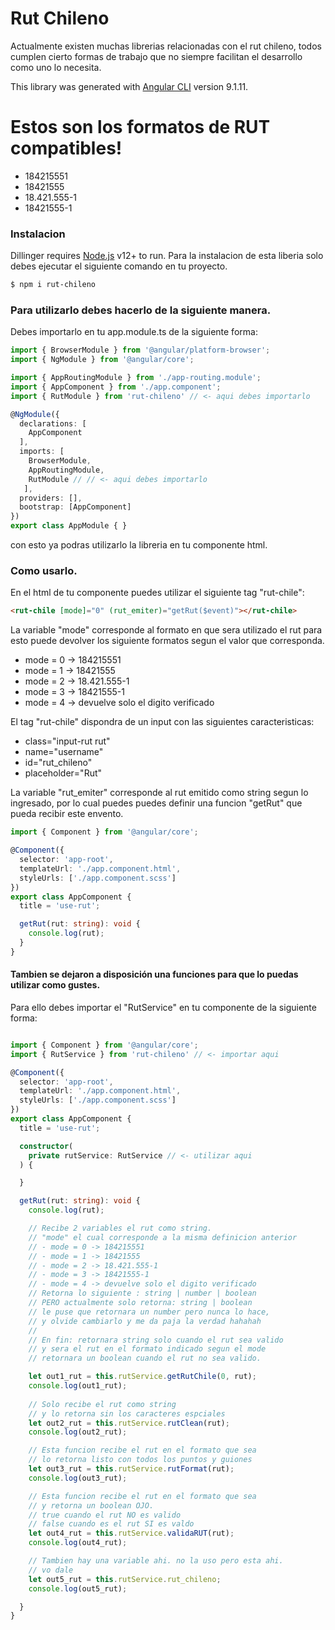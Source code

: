 # Rut Chileno

Actualmente existen muchas librerias relacionadas con el rut chileno, todos cumplen cierto formas de trabajo que no siempre facilitan el desarrollo como uno lo necesita.

This library was generated with [Angular CLI](https://github.com/angular/angular-cli) version 9.1.11.

# Estos son los formatos de RUT compatibles!
 - 184215551
 - 18421555
 - 18.421.555-1
 - 18421555-1

### Instalacion

Dillinger requires [Node.js](https://nodejs.org/) v12+ to run.
Para la instalacion de esta liberia solo debes ejecutar el siguiente comando en tu proyecto.

```sh
$ npm i rut-chileno
```

### Para utilizarlo debes hacerlo de la siguiente manera.

Debes importarlo en tu app.module.ts de la siguiente forma:

```ts
import { BrowserModule } from '@angular/platform-browser';
import { NgModule } from '@angular/core';

import { AppRoutingModule } from './app-routing.module';
import { AppComponent } from './app.component';
import { RutModule } from 'rut-chileno' // <- aqui debes importarlo 

@NgModule({
  declarations: [
    AppComponent
  ],
  imports: [
    BrowserModule,
    AppRoutingModule,
    RutModule // // <- aqui debes importarlo
   ],
  providers: [],
  bootstrap: [AppComponent]
})
export class AppModule { }

```
con esto ya podras utilizarlo la libreria en tu componente html.


### Como usarlo.

En el html de tu componente puedes utilizar el siguiente tag "rut-chile":

```html
<rut-chile [mode]="0" (rut_emiter)="getRut($event)"></rut-chile>
```
La variable "mode" corresponde al formato en que sera utilizado el rut para esto puede devolver los siguiente formatos segun el valor que corresponda.

 - mode = 0 -> 184215551
 - mode = 1 -> 18421555
 - mode = 2 -> 18.421.555-1
 - mode = 3 -> 18421555-1
 - mode = 4 -> devuelve solo el digito verificado

El tag "rut-chile" dispondra de un input con las siguientes caracteristicas:

 - class="input-rut rut" 
 - name="username"
 - id="rut_chileno" 
 - placeholder="Rut"

La variable "rut_emiter" corresponde al rut emitido como string segun lo ingresado, por lo cual puedes puedes definir una funcion "getRut" que pueda recibir este envento.

```ts
import { Component } from '@angular/core';

@Component({
  selector: 'app-root',
  templateUrl: './app.component.html',
  styleUrls: ['./app.component.scss']
})
export class AppComponent {
  title = 'use-rut';

  getRut(rut: string): void {
    console.log(rut);
  }
}

```

#### Tambien se dejaron a disposición una funciones para que lo puedas utilizar como gustes.
Para ello debes importar el "RutService" en tu componente de la siguiente forma:
```ts

import { Component } from '@angular/core';
import { RutService } from 'rut-chileno' // <- importar aqui

@Component({
  selector: 'app-root',
  templateUrl: './app.component.html',
  styleUrls: ['./app.component.scss']
})
export class AppComponent {
  title = 'use-rut';

  constructor(
    private rutService: RutService // <- utilizar aqui
  ) {

  }

  getRut(rut: string): void {
    console.log(rut);

    // Recibe 2 variables el rut como string.
    // "mode" el cual corresponde a la misma definicion anterior
    // - mode = 0 -> 184215551
    // - mode = 1 -> 18421555
    // - mode = 2 -> 18.421.555-1
    // - mode = 3 -> 18421555-1
    // - mode = 4 -> devuelve solo el digito verificado
    // Retorna lo siguiente : string | number | boolean
    // PERO actualmente solo retorna: string | boolean
    // le puse que retornara un number pero nunca lo hace, 
    // y olvide cambiarlo y me da paja la verdad hahahah
    //
    // En fin: retornara string solo cuando el rut sea valido
    // y sera el rut en el formato indicado segun el mode
    // retornara un boolean cuando el rut no sea valido.

    let out1_rut = this.rutService.getRutChile(0, rut);
    console.log(out1_rut);
    
    // Solo recibe el rut como string 
    // y lo retorna sin los caracteres espciales
    let out2_rut = this.rutService.rutClean(rut);
    console.log(out2_rut);

    // Esta funcion recibe el rut en el formato que sea
    // lo retorna listo con todos los puntos y guiones
    let out3_rut = this.rutService.rutFormat(rut);
    console.log(out3_rut);

    // Esta funcion recibe el rut en el formato que sea
    // y retorna un boolean OJO.
    // true cuando el rut NO es valido
    // false cuando es el rut SI es valdo
    let out4_rut = this.rutService.validaRUT(rut);
    console.log(out4_rut);

    // Tambien hay una variable ahi. no la uso pero esta ahi.
    // vo dale
    let out5_rut = this.rutService.rut_chileno;
    console.log(out5_rut);

  }
}

```
